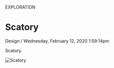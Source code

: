 <p class="type">EXPLORATION</p>

# Scatory

<p class="meta">Design  /  Wednesday, February 12, 2020 1:59:14pm</p>

Scatory.

![Scatory](../assets/images/works/details/232-scatory/scatory.jpg)
